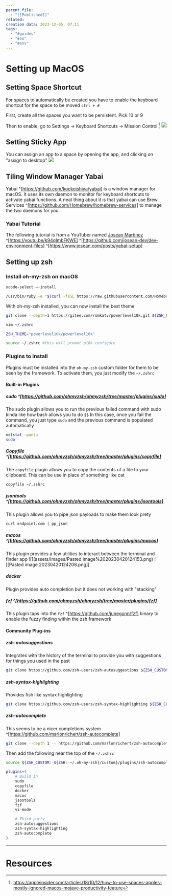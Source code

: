 ```yaml
---
parent file:
  - "[[Published]]"
related: 
creation data: 2023-12-05, 07:11
tags:
  - "#guides"
  - "#os"
  - "#env"
---
```


# Setting up MacOS

## Setting Space Shortcut
For spaces to automatically be created you have to enable the keyboard shortcut for the space to be moved `ctrl + #`

First, create all the spaces you want to be persistent. Pick 10 or 9

Then to enable, go to Settings -> Keyboard Shortcuts -> Mission Control [^1]
![](assets/images/Pasted%20image%2020230413170827.png)

## Setting Sticky App
You can assign an app to a space by opening the app, and clicking on "assign to desktop"
![](assets/images/Pasted%20image%2020230413173240.png)

## Tiling Window Manager Yabai
Yabai ^[https://github.com/koekeishiya/yabai] is a window manager for macOS. It uses its own daemon to monitor for keyboard shortcuts to activate yabai functions. A neat thing about it is that yabai can use Brew Services ^[https://github.com/Homebrew/homebrew-services] to manage the two daemons for you. 

### Yabai Tutorial
The following tutorial is from a YouTuber named [Josean Martinez](https://youtu.be/k94qImbFKWE) ^[https://youtu.be/k94qImbFKWE] ^[https://github.com/josean-dev/dev-environment-files] ^[https://www.josean.com/posts/yabai-setup]


## Setting up zsh
### Install oh-my-zsh on macOS
```bash
xcode-select —-install

/usr/bin/ruby -e "$(curl -fsSL https://raw.githubusercontent.com/Homebrew/install/master/install)"
```
With oh-my-zsh installed, you can now install the best theme
```bash
git clone --depth=1 https://gitee.com/romkatv/powerlevel10k.git ${ZSH_CUSTOM:-$HOME/.oh-my-zsh/custom}/themes/powerlevel10k 

vim ~/.zshrc 

ZSH_THEME="powerlevel10k/powerlevel10k" 

source ~/.zshrc #this will promot p10k configure
```


### Plugins to install
Plugins must be installed into the `oh-my-zsh` custom folder for them to be seen by the framework. To activate them, you just modify the `~/.zshrc` 

#### Built-in Plugins
##### sudo ^[https://github.com/ohmyzsh/ohmyzsh/tree/master/plugins/sudo]
The sudo plugin allows you to run the previous failed command with sudo kinda like how bash allows you to do `$$` In this case, once you fail the command, you just type `sudo` and the previous command is populated automatically
```bash
netstat -pantu
sudo
```

##### Copyfile ^[https://github.com/ohmyzsh/ohmyzsh/tree/master/plugins/copyfile]
The `copyfile` plugin allows you to copy the contents of a file to your clipboard. This can be use in place of something like cat
```bash
copyfile ~/.zshrc
```

##### jsontools ^[https://github.com/ohmyzsh/ohmyzsh/tree/master/plugins/jsontools]
This plugin allows you to pipe json payloads to make them look prety
```bash
curl endpoint.com | pp_json
```
##### macos ^[https://github.com/ohmyzsh/ohmyzsh/tree/master/plugins/macos]
This plugin provides a few utilities to interact between the terminal and finder app
![](assets/images/Pasted image%2020230420124153.png)
![[Pasted image 20230420124208.png]]

##### docker
Plugin provides auto completion but it does not working with "stacking"

##### fzf ^[https://github.com/ohmyzsh/ohmyzsh/tree/master/plugins/fzf]
This plugin taps into the `fzf` ^[https://github.com/junegunn/fzf] binary to enable the fuzzy finding within the zsh framework

#### Community Plug-ins
##### zsh-autosuggestions
Integrates with the history of the terminal to provide you with suggestions for things you used in the past
```bash
git clone https://github.com/zsh-users/zsh-autosuggestions ${ZSH_CUSTOM:-~/.oh-my-zsh/custom}/plugins/zsh-autosuggestions
```

##### zsh-syntax-highlighting
Provides fish like syntax highlighting
```bash
git clone https://github.com/zsh-users/zsh-syntax-highlighting ${ZSH_CUSTOM:-~/.oh-my-zsh/custom}/plugins/zsh-syntax-highlighting
```

##### zsh-autocomplete
This seems to be a nicer completions system ^[https://github.com/marlonrichert/zsh-autocomplete]
```bash
git clone --depth 1 -- https://github.com/marlonrichert/zsh-autocomplete.git ${ZSH_CUSTOM:-${ZSH:-~/.oh-my-zsh}/custom}/plugins/zsh-autocomplete 
```

Then add the following near the top of the `~/.zshrc`
```bash
source ${ZSH_CUSTOM:-${ZSH:-~/.oh-my-zsh}/custom}/plugins/zsh-autocomplete/zsh-autocomplete.plugin.zsh
```




```bash
plugins=( 
	# Build in
	sudo
	copyfile
	docker
	macos
	jsontools
	fzf
	vi-mode

	# Third party
	zsh-autosuggestions
	zsh-syntax-highlighting
	zsh-autocomplete
)
```



---
# Resources

[^1]: https://appleinsider.com/articles/18/10/12/how-to-use-spaces-apples-mostly-ignored-macos-mojave-productivity-feature
